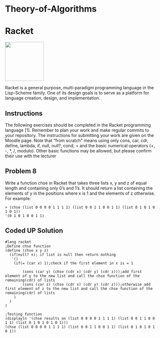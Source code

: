 # Theory-of-Algorithms

# Racket

<a href="https://racket-lang.org/" ><img src="https://racket-lang.org/img/racket-logo.svg" width="128" height="128"></a>

Racket is a general purpose, multi-paradigm programming language in the Lisp-Scheme family. One of its design goals is to serve as a platform for language creation, design, and implementation.

## Instructions
The following exercises should be completed in the Racket programming language [1].
Remember to plan your work and make regular commits to your repository. The instructions
for submitting your work are given on the Moodle page. Note that “from scratch”
means using only cons, car, cdr, define, lambda, if, null, null?, cond, = and the
basic numerical operators (+, -, *, /, modulo). Other basic functions may be allowed,
but please confirm their use with the lecturer

## Problem 8

Write a function chse in Racket that takes three lists x, y and z of equal length and
containing only 0’s and 1’s. It should return a list containing the elements of y in
the positions where x is 1 and the elements of z otherwise. For example:


```
> (chse (list 0 0 0 0 1 1 1 1) (list 0 0 1 1 0 0 1 1) (list 0 1 0 1 0 1 0 1))
'(0 1 0 1 0 0 1 1)

```

## Coded UP Solution
```
#lang racket
;Define chse function
(define (chse x y z)
  (if(null? x); if list is null then return nothing
   '()
    (if(= (car x) 1);check if the first element in x is = 1

        (cons (car y) (chse (cdr x) (cdr y) (cdr z)));add first element of y to the new list and call the chse function of the remaining(cdr) of lists
        (cons (car z) (chse (cdr x) (cdr y) (cdr z)));otherwise add first element of z to the new list and call the chse function of the remaining(cdr) of lists
    )
  )
)

;Testing function
(displayln '(chse results on (list 0 0 0 0 1 1 1 1) (list 0 0 1 1 0 0 1 1) (list 0 1 0 1 0 1 0 1)))
(chse (list 0 0 0 0 1 1 1 1) (list 0 0 1 1 0 0 1 1) (list 0 1 0 1 0 1 0 1))
```
